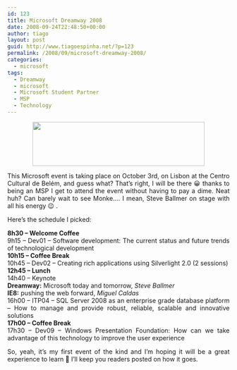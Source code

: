 ```yaml
---
id: 123
title: Microsoft Dreamway 2008
date: 2008-09-24T22:48:50+00:00
author: tiago
layout: post
guid: http://www.tiagoespinha.net/?p=123
permalink: /2008/09/microsoft-dreamway-2008/
categories:
  - microsoft
tags:
  - Dreamway
  - microsoft
  - Microsoft Student Partner
  - MSP
  - Technology
---
```

<p style="text-align: center;">
  <img class="aligncenter size-full wp-image-124" title="dreamway" src="http://www.tiagoespinha.net/wp-content/uploads/2008/09/dreamway.jpg" alt="" width="390" height="100" srcset="https://www.tiagoespinha.net/wp-content/uploads/2008/09/dreamway.jpg 567w, https://www.tiagoespinha.net/wp-content/uploads/2008/09/dreamway-300x77.jpg 300w" sizes="(max-width: 390px) 100vw, 390px" />
</p>

<p style="text-align: justify;">
  This Microsoft event is taking place on October 3rd, on Lisbon at the Centro Cultural de Belém, and guess what? That&#8217;s right, I will be there 😀 thanks to being an MSP I get to attend the event without having to pay a dime. Neat huh? Can barely wait to see Monke&#8230;. I mean, Steve Ballmer on stage with all his energy 😉 .
</p>

<p style="text-align: justify;">
  Here&#8217;s the schedule I picked:
</p>

<p style="text-align: justify;">
  <strong>8h30 &#8211; Welcome Coffee<br /> </strong>9h15 &#8211; Dev01 &#8211; Software development: The current status and future trends of technological development<br /> <strong>10h15 &#8211; Coffee Break<br /> </strong>10h45 &#8211; Dev02 &#8211; Creating rich applications using Silverlight 2.0 (2 sessions)<br /> <strong>12h45 &#8211; Lunch</strong><br /> 14h40 &#8211; Keynote<br /> <strong>Dreamway:</strong> Microsoft today and tomorrow, <em>Steve Ballmer</em><br /> <strong>IE8:</strong> pushing the web forward, <em>Miguel Caldas</em><br /> 16h00 &#8211; ITP04 &#8211; SQL Server 2008 as an enterprise grade database platform &#8211; How to manage and provide robust, reliable, scalable and innovative solutions<br /> <strong>17h00 &#8211; Coffee Break</strong><br /> 17h30 &#8211; Dev09 &#8211; Windows Presentation Foundation: How can we take advantage of this technology to improve the user experience
</p>

<p style="text-align: justify;">
  So, yeah, it&#8217;s my first event of the kind and I&#8217;m hoping it will be a great experience to learn 🙂 I&#8217;ll keep you readers posted on how it goes.
</p>